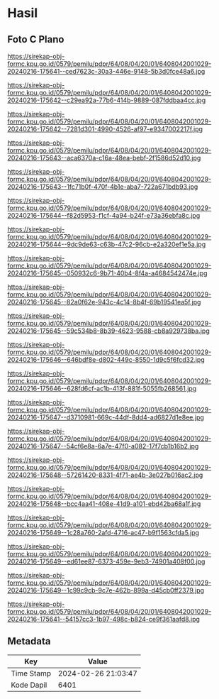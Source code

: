 # Hasil

## Foto C Plano

https://sirekap-obj-formc.kpu.go.id/0579/pemilu/pdpr/64/08/04/20/01/6408042001029-20240216-175641--ced7623c-30a3-446e-9148-5b3d0fce48a6.jpg

https://sirekap-obj-formc.kpu.go.id/0579/pemilu/pdpr/64/08/04/20/01/6408042001029-20240216-175642--c29ea92a-77b6-414b-9889-087fddbaa4cc.jpg

https://sirekap-obj-formc.kpu.go.id/0579/pemilu/pdpr/64/08/04/20/01/6408042001029-20240216-175642--7281d301-4990-4526-af97-e9347002217f.jpg

https://sirekap-obj-formc.kpu.go.id/0579/pemilu/pdpr/64/08/04/20/01/6408042001029-20240216-175643--aca6370a-c16a-48ea-bebf-2f1586d52d10.jpg

https://sirekap-obj-formc.kpu.go.id/0579/pemilu/pdpr/64/08/04/20/01/6408042001029-20240216-175643--1fc71b0f-470f-4b1e-aba7-722a671bdb93.jpg

https://sirekap-obj-formc.kpu.go.id/0579/pemilu/pdpr/64/08/04/20/01/6408042001029-20240216-175644--f82d5953-f1cf-4a94-b24f-e73a36ebfa8c.jpg

https://sirekap-obj-formc.kpu.go.id/0579/pemilu/pdpr/64/08/04/20/01/6408042001029-20240216-175644--9dc9de63-c63b-47c2-96cb-e2a320ef1e5a.jpg

https://sirekap-obj-formc.kpu.go.id/0579/pemilu/pdpr/64/08/04/20/01/6408042001029-20240216-175645--050932c6-9b71-40b4-8f4a-a4684542474e.jpg

https://sirekap-obj-formc.kpu.go.id/0579/pemilu/pdpr/64/08/04/20/01/6408042001029-20240216-175645--82a0f62e-943c-4c14-8b4f-69b19541ea5f.jpg

https://sirekap-obj-formc.kpu.go.id/0579/pemilu/pdpr/64/08/04/20/01/6408042001029-20240216-175645--59c534b8-8b39-4623-9588-cb8a929738ba.jpg

https://sirekap-obj-formc.kpu.go.id/0579/pemilu/pdpr/64/08/04/20/01/6408042001029-20240216-175646--646bdf8e-d802-449c-8550-1d9c5f6fcd32.jpg

https://sirekap-obj-formc.kpu.go.id/0579/pemilu/pdpr/64/08/04/20/01/6408042001029-20240216-175646--628fd6cf-ac1b-413f-881f-5055fb268561.jpg

https://sirekap-obj-formc.kpu.go.id/0579/pemilu/pdpr/64/08/04/20/01/6408042001029-20240216-175647--d3710981-669c-44df-8dd4-ad6827d1e8ee.jpg

https://sirekap-obj-formc.kpu.go.id/0579/pemilu/pdpr/64/08/04/20/01/6408042001029-20240216-175647--54cf6e8a-6a7e-47f0-a082-17f7cb1b16b2.jpg

https://sirekap-obj-formc.kpu.go.id/0579/pemilu/pdpr/64/08/04/20/01/6408042001029-20240216-175648--57261420-8331-4f71-ae4b-3e027b016ac2.jpg

https://sirekap-obj-formc.kpu.go.id/0579/pemilu/pdpr/64/08/04/20/01/6408042001029-20240216-175648--bcc4aa41-408e-41d9-a101-ebd42ba68a1f.jpg

https://sirekap-obj-formc.kpu.go.id/0579/pemilu/pdpr/64/08/04/20/01/6408042001029-20240216-175649--1c28a760-2afd-4716-ac47-b9f1563cfda5.jpg

https://sirekap-obj-formc.kpu.go.id/0579/pemilu/pdpr/64/08/04/20/01/6408042001029-20240216-175649--ed61ee87-6373-459e-9eb3-74901a408f00.jpg

https://sirekap-obj-formc.kpu.go.id/0579/pemilu/pdpr/64/08/04/20/01/6408042001029-20240216-175649--1c99c9cb-9c7e-462b-899a-d45cb0ff2379.jpg

https://sirekap-obj-formc.kpu.go.id/0579/pemilu/pdpr/64/08/04/20/01/6408042001029-20240216-175641--54157cc3-1b97-498c-b824-ce9f361aafd8.jpg


## Metadata

| Key        | Value               |
| ---------- | ------------------- |
| Time Stamp | 2024-02-26 21:03:47 |
| Kode Dapil | 6401                |



